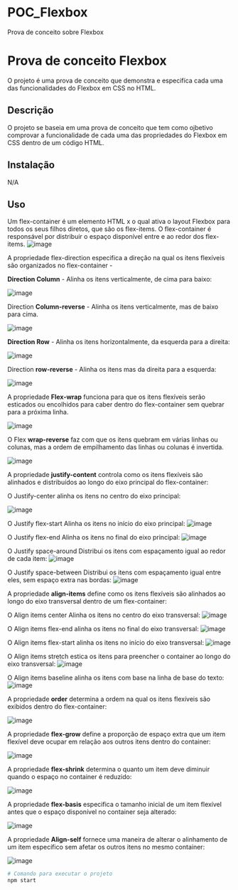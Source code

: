 # POC_Flexbox
Prova de conceito sobre Flexbox
# Prova de conceito Flexbox

O projeto é uma prova de conceito que demonstra e especifíca cada uma das funcionalidades do Flexbox em CSS no HTML.


## Descrição

O projeto se baseia em uma prova de conceito que tem como ojbetivo comprovar a funcionalidade de cada uma das propriedades do Flexbox em CSS dentro de um código HTML. 

## Instalação
N/A


## Uso
Um flex-container é um elemento HTML x o qual ativa o layout Flexbox para todos os seus filhos diretos, que são os flex-items. O flex-container é responsável por distribuir o espaço disponível entre e ao redor dos flex-items.
![image](https://github.com/user-attachments/assets/14841b69-7a60-4689-8681-8c0c309684a5)

A propriedade flex-direction especifica a direção na qual os itens flexíveis são organizados no flex-container -

**Direction Column** - Alinha os itens verticalmente, de cima para baixo:

![image](https://github.com/user-attachments/assets/31736652-65a5-48c0-ac22-ff457267b3d1)

Direction **Column-reverse** - Alinha os itens verticalmente, mas de baixo para cima.

![image](https://github.com/user-attachments/assets/81a8bba0-b1f9-4de2-adbd-d8505335749f)

**Direction Row** - Alinha os itens horizontalmente, da esquerda para a direita:

![image](https://github.com/user-attachments/assets/068d8441-c44a-4237-9b82-9adfb0c124e1)

Direction **row-reverse** - Alinha os itens mas da direita para a esquerda:

![image](https://github.com/user-attachments/assets/ec9e1f90-2b99-473b-abc1-4e88af0581f8)

A propriedade **Flex-wrap** funciona para que os itens flexíveis serão esticados ou encolhidos para caber dentro do flex-container sem quebrar para a próxima linha.

![image](https://github.com/user-attachments/assets/82c383b0-976b-40a7-b7bf-58456dcb550b)

O Flex **wrap-reverse** faz com que os itens quebram em várias linhas ou colunas, mas a ordem de empilhamento das linhas ou colunas é invertida.

![image](https://github.com/user-attachments/assets/edbc493b-4a32-43f2-8ead-0e6ef8a2e377)

A propriedade **justify-content** controla como os itens flexíveis são alinhados e distribuídos ao longo do eixo principal do flex-container:

O Justify-center alinha os itens no centro do eixo principal:

![image](https://github.com/user-attachments/assets/15b3bbec-83a8-4097-8bb3-a2f54e3d9001)

O Justify flex-start Alinha os itens no início do eixo principal:
![image](https://github.com/user-attachments/assets/8d7e77e7-74ba-44a9-b073-43ac8731ed37)

O Justify flex-end Alinha os itens no final do eixo principal:
![image](https://github.com/user-attachments/assets/536e6011-4478-4b2a-8418-4532c83c1dca)

O Justify space-around Distribui os itens com espaçamento igual ao redor de cada item:
![image](https://github.com/user-attachments/assets/d9449f6b-5864-4de4-b555-c5838e65a522)

O Justify space-between  Distribui os itens com espaçamento igual entre eles, sem espaço extra nas bordas:
![image](https://github.com/user-attachments/assets/035a2480-8f33-4b9e-8e94-a10777a35a96)

A propriedade **align-items** define como os itens flexíveis são alinhados ao longo do eixo transversal dentro de um flex-container:

O Align items center Alinha os itens no centro do eixo transversal:
![image](https://github.com/user-attachments/assets/a534af5e-0c1c-4fae-95eb-1c2ab717eb04)

O Align items flex-end alinha os itens no final do eixo transversal:
![image](https://github.com/user-attachments/assets/d385c043-b195-4b35-b97f-96733773ec5e)

O Align items flex-start alinha os itens no início do eixo transversal:
![image](https://github.com/user-attachments/assets/2ef54695-4ac5-49f5-a893-9d8f0d830c0d)

O Align items stretch estica os itens para preencher o container ao longo do eixo transversal:
![image](https://github.com/user-attachments/assets/4448a35c-9b3e-4d74-a4d5-79fcd076c1fe)

O Align items baseline alinha os itens com base na linha de base do texto:
![image](https://github.com/user-attachments/assets/07dd6255-9d1d-4177-950a-c25c55f3ee17)

A propriedade **order** determina a ordem na qual os itens flexíveis são exibidos dentro do flex-container:

![image](https://github.com/user-attachments/assets/259af994-1621-4e08-9cd8-afcf9f541200)

A propriedade **flex-grow** define a proporção de espaço extra que um item flexível deve ocupar em relação aos outros itens dentro do container:

![image](https://github.com/user-attachments/assets/e77fb938-271d-40b5-9274-d861e4f0ec8d)

A propriedade **flex-shrink** determina o quanto um item deve diminuir quando o espaço no container é reduzido:

![image](https://github.com/user-attachments/assets/2aa7a311-080a-4cb5-8572-90207a084ee2)

A propriedade **flex-basis** especifica o tamanho inicial de um item flexível antes que o espaço disponível no container seja alterado:

![image](https://github.com/user-attachments/assets/5d7776ae-17b8-42bb-865f-23d5bfe1322f)

A propriedade **Align-self** fornece uma maneira de alterar o alinhamento de um item específico sem afetar os outros itens no mesmo container:

![image](https://github.com/user-attachments/assets/737beb63-a7bf-4d29-9e88-fc0e52559faa)




















```bash
# Comando para executar o projeto
npm start
